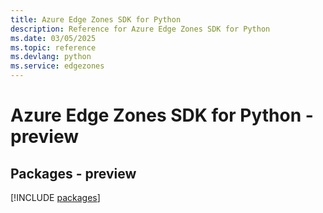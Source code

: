 ```yaml
---
title: Azure Edge Zones SDK for Python
description: Reference for Azure Edge Zones SDK for Python
ms.date: 03/05/2025
ms.topic: reference
ms.devlang: python
ms.service: edgezones
---
```

# Azure Edge Zones SDK for Python - preview
## Packages - preview
[!INCLUDE [packages](edge-zones-index.md)]